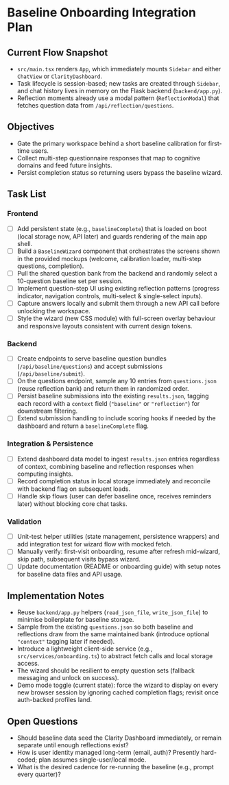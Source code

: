 # Baseline Onboarding Integration Plan

## Current Flow Snapshot
- `src/main.tsx` renders `App`, which immediately mounts `Sidebar` and either `ChatView` or `ClarityDashboard`.
- Task lifecycle is session-based; new tasks are created through `Sidebar`, and chat history lives in memory on the Flask backend (`backend/app.py`).
- Reflection moments already use a modal pattern (`ReflectionModal`) that fetches question data from `/api/reflection/questions`.

## Objectives
- Gate the primary workspace behind a short baseline calibration for first-time users.
- Collect multi-step questionnaire responses that map to cognitive domains and feed future insights.
- Persist completion status so returning users bypass the baseline wizard.

## Task List

### Frontend
- [ ] Add persistent state (e.g., `baselineComplete`) that is loaded on boot (local storage now, API later) and guards rendering of the main app shell.
- [ ] Build a `BaselineWizard` component that orchestrates the screens shown in the provided mockups (welcome, calibration loader, multi-step questions, completion).
- [ ] Pull the shared question bank from the backend and randomly select a 10-question baseline set per session.
- [ ] Implement question-step UI using existing reflection patterns (progress indicator, navigation controls, multi-select & single-select inputs).
- [ ] Capture answers locally and submit them through a new API call before unlocking the workspace.
- [ ] Style the wizard (new CSS module) with full-screen overlay behaviour and responsive layouts consistent with current design tokens.

### Backend
- [ ] Create endpoints to serve baseline question bundles (`/api/baseline/questions`) and accept submissions (`/api/baseline/submit`).
- [ ] On the questions endpoint, sample any 10 entries from `questions.json` (reuse reflection bank) and return them in randomized order.
- [ ] Persist baseline submissions into the existing `results.json`, tagging each record with a `context` field (`"baseline"` or `"reflection"`) for downstream filtering.
- [ ] Extend submission handling to include scoring hooks if needed by the dashboard and return a `baselineComplete` flag.

### Integration & Persistence
- [ ] Extend dashboard data model to ingest `results.json` entries regardless of context, combining baseline and reflection responses when computing insights.
- [ ] Record completion status in local storage immediately and reconcile with backend flag on subsequent loads.
- [ ] Handle skip flows (user can defer baseline once, receives reminders later) without blocking core chat tasks.

### Validation
- [ ] Unit-test helper utilities (state management, persistence wrappers) and add integration test for wizard flow with mocked fetch.
- [ ] Manually verify: first-visit onboarding, resume after refresh mid-wizard, skip path, subsequent visits bypass wizard.
- [ ] Update documentation (README or onboarding guide) with setup notes for baseline data files and API usage.

## Implementation Notes
- Reuse `backend/app.py` helpers (`read_json_file`, `write_json_file`) to minimise boilerplate for baseline storage.
- Sample from the existing `questions.json` so both baseline and reflections draw from the same maintained bank (introduce optional `"context"` tagging later if needed).
- Introduce a lightweight client-side service (e.g., `src/services/onboarding.ts`) to abstract fetch calls and local storage access.
- The wizard should be resilient to empty question sets (fallback messaging and unlock on success).
- Demo mode toggle (current state): force the wizard to display on every new browser session by ignoring cached completion flags; revisit once auth-backed profiles land.

## Open Questions
- Should baseline data seed the Clarity Dashboard immediately, or remain separate until enough reflections exist?
- How is user identity managed long-term (email, auth)? Presently hard-coded; plan assumes single-user/local mode.
- What is the desired cadence for re-running the baseline (e.g., prompt every quarter)?
